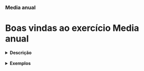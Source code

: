### Media anual

# Boas vindas ao exercício Media anual

<details> <summary> <strong> Descrição </strong> </summary>
<br />
Usando maven, há duas classes a primeira, main, tem o método main que recebe o nome, quatro notas e imprimi Olá, {nome}, sua média é {media dos 4 números}, o método nameInTerminal método responsável para receber o nome, o método numbersInTerminal serve para pegar os números, enquanto o método outputString serve para criar a string de saida do método main.

A segunda classe, Nota, há um único método no qual recebe 4 números, do tipo int, e retorna a média.
</details>

<br />
<details> <summary> <strong> Exemplos </strong> </summary>

#### Exemplo 1
Supondo que minha entrada seja:
```bash
Qual é o seu nome?
Carla
Entre com as notas das provas:
Avaliação 1:
9.85
Avaliação 2:
9.58
Avaliação 3:
9.90
Avaliação 4:
8.75
```
Aqui nós lemos as entradas da pessoa usuária, fizemos as devidas conversões, instanciamos a classe `Nota`, passamos as notas das avaliações para o método `calcularMedia(9.85, 9.58, 9.90, 8.75)`, e a saída da método `calcularMedia(9.85, 9.58, 9.90, 8.75)` deve ser `9.52`. Ou seja, a saída final do programa deve ser similar a essa:
```bash
Qual é o seu nome?
Carla
Entre com as notas das provas:
Prova 1:
9.85
Prova 2:
9.58
Prova 3:
9.90
Prova 4:
8.75
Olá, Carla, sua média é 9.52
```

#### Exemplo 2
Nesse segundo exemplo, supondo que a entrada seja:
```bash
Qual é o seu nome?
Paulo
Entre com as notas das avaliações:
Avaliação 1:
7.80
Avaliação 2:
6.5
Avaliação 3:
10.00
Avaliação 4:
8.75
```
Aqui nós lemos as entradas da pessoa usuária, fizemos as devidas conversões, instanciamos a classe `Nota`, passamos as notas das provas para o método `calcularMedia(7.80, 6.5, 10.00, 8.75)`, e a saída da método `calcularMedia(7.80, 6.5, 10.00, 8.75)` deve ser `8.2625`. Ou seja, a saída final do programa deve ser similar a essa:
```bash
Qual é o seu nome?
Paulo
Entre com as notas das avaliações:
Avaliação 1:
7.80
Avaliação 2:
6.5
Avaliação 3:
10.00
Avaliação 4:
8.75
Olá, Paulo, sua média é 8.2625
```

</details>